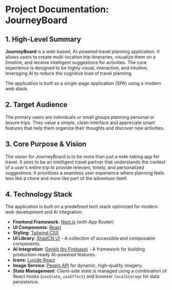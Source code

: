 
# Project Documentation: JourneyBoard

## 1. High-Level Summary

**JourneyBoard** is a web-based, AI-powered travel planning application. It allows users to create multi-location trip itineraries, visualize them on a timeline, and receive intelligent suggestions for activities. The core experience is designed to be highly visual, interactive, and intuitive, leveraging AI to reduce the cognitive load of travel planning.

The application is built as a single-page application (SPA) using a modern web stack.

## 2. Target Audience

The primary users are individuals or small groups planning personal or leisure trips. They value a simple, clean interface and appreciate smart features that help them organize their thoughts and discover new activities.

## 3. Core Purpose & Vision

The vision for JourneyBoard is to be more than just a note-taking app for travel. It aims to be an intelligent travel partner that understands the context of a user's entire trip to provide relevant, timely, and personalized suggestions. It prioritizes a seamless user experience where planning feels less like a chore and more like part of the adventure itself.

## 4. Technology Stack

The application is built on a predefined tech stack optimized for modern web development and AI integration.

- **Frontend Framework**: [Next.js](https://nextjs.org/) (with App Router)
- **UI Components**: [React](https://react.dev/)
- **Styling**: [Tailwind CSS](https://tailwindcss.com/)
- **UI Library**: [ShadCN UI](https://ui.shadcn.com/) - A collection of accessible and composable components.
- **AI Integration**: [Genkit (by Firebase)](https://firebase.google.com/docs/genkit) - A framework for building production-ready AI-powered features.
- **Icons**: [Lucide React](https://lucide.dev/)
- **Image Service**: [Pexels API](https://www.pexels.com/api/) for dynamic, high-quality imagery.
- **State Management**: Client-side state is managed using a combination of React hooks (`useState`, `useEffect`) and browser `localStorage` for data persistence.
